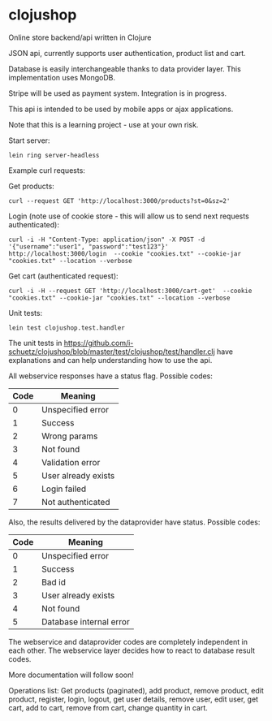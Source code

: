 clojushop
=========

Online store backend/api written in Clojure


JSON api, currently supports user authentication, product list and cart.

Database is easily interchangeable thanks to data provider layer. This implementation uses MongoDB.

Stripe will be used as payment system. Integration is in progress.

This api is intended to be used by mobile apps or ajax applications.


Note that this is a learning project - use at your own risk.


Start server:
```
lein ring server-headless
```



Example curl requests:

Get products:

```
curl --request GET 'http://localhost:3000/products?st=0&sz=2'
```

Login (note use of cookie store - this will allow us to send next requests authenticated):

```
curl -i -H "Content-Type: application/json" -X POST -d '{"username":"user1", "password":"test123"}' http://localhost:3000/login  --cookie "cookies.txt" --cookie-jar "cookies.txt" --location --verbose
```


Get cart (authenticated request):

```
curl -i -H --request GET 'http://localhost:3000/cart-get'  --cookie "cookies.txt" --cookie-jar "cookies.txt" --location --verbose
```



Unit tests: 
```
lein test clojushop.test.handler
```

The unit tests in https://github.com/i-schuetz/clojushop/blob/master/test/clojushop/test/handler.clj have explanations and can help understanding how to use the api.



All webservice responses have a status flag. Possible codes:

Code  | Meaning
------------- | -------------
0  | Unspecified error
1  | Success
2  | Wrong params
3  | Not found
4  | Validation error
5  | User already exists
6  | Login failed
7  | Not authenticated


Also, the results delivered by the dataprovider have status. Possible codes:

Code  | Meaning
------------- | -------------
0  | Unspecified error
1  | Success
2  | Bad id
3  | User already exists
4  | Not found
5  | Database internal error

The webservice and dataprovider codes are completely independent in each other. The webservice layer decides how to react to database result codes.



More documentation will follow soon!




Operations list: Get products (paginated), add product, remove product, edit product, register, login, logout, get user details, remove user, edit user, get cart, add to cart, remove from cart, change quantity in cart.
